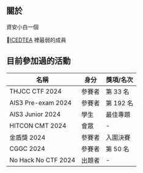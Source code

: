 
## 關於
資安小白一個
 

🚩[ICEDTEA](https://ic3dt3a.org/) 裡最弱的成員


## 目前參加過的活動  
| 名稱             　 | 身分  | 獎項/名次 |
| ------------------ | ----- | -------- |
| THJCC CTF 2024     | 參賽者 | 第 33 名  |
| AIS3 Pre-exam 2024 | 參賽者 | 第 192 名 |
| AIS3 Junior 2024   | 學生   | 最佳專題 |
| HITCON CMT 2024    | 會眾   |    -    |
| 金盾獎 2024         | 參賽者 | 入圍決賽 |
| CGGC 2024          | 參賽者 | 第 50 名 |
| No Hack No CTF 2024 | 出題者 |    -    |